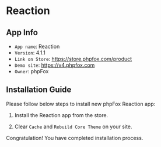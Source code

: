 # Reaction

## App Info

- `App name`: Reaction
- `Version`: 4.1.1
- `Link on Store`: https://store.phpfox.com/product
- `Demo site`: https://v4.phpfox.com
- `Owner`: phpFox

## Installation Guide

Please follow below steps to install new phpFox Reaction app:

1. Install the Reaction app from the store.

2. Clear `Cache` and `Rebuild Core Theme` on your site.

Congratulation! You have completed installation process.